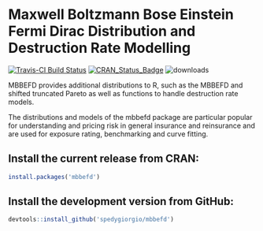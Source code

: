 # Maxwell Boltzmann Bose Einstein Fermi Dirac Distribution and Destruction Rate Modelling
[![Travis-CI Build Status](https://travis-ci.org/spedygiorgio/mbbefd.svg?branch=master)](https://app.travis-ci.com/spedygiorgio/mbbefd) [![CRAN\_Status\_Badge](http://www.r-pkg.org/badges/version/mbbefd)](https://cran.r-project.org/package=mbbefd) ![downloads](http://cranlogs.r-pkg.org/badges/grand-total/mbbefd)

MBBEFD provides additional distributions to R, such as the MBBEFD and shifted truncated Pareto as well as functions to handle destruction rate models. 

The distributions and models of the mbbefd package are particular popular for understanding and pricing risk in general insurance and reinsurance and are used for exposure rating, benchmarking and curve fitting.

## Install the current release from CRAN:
```r
install.packages('mbbefd')
```

## Install the development version from GitHub:
```r
devtools::install_github('spedygiorgio/mbbefd')
```
